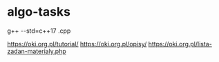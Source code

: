 # algo-tasks

g++ --std=c++17 <filename>.cpp

https://oki.org.pl/tutorial/
https://oki.org.pl/opisy/
https://oki.org.pl/lista-zadan-materialy.php


